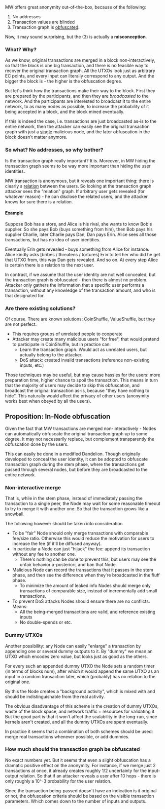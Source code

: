 MW offers great anonymity out-of-the-box, because of the following:
1. No addresses
1. Transaction values are blinded
1. Transaction graph is <u>obfuscated</u>.

Now, it may sound surprising, but the (3) is actually a **misconception**.

### What? Why?

As we know, original transactions are merged in a block non-interactively, so that the block is one big transaction, and there is no feasible way to recover the original transaction graph. All the UTXOs look just as arbitrary EC points, and every input can literally correspond to any output. And the bigger the block is - the higher is the obfuscation degree.

But let's think how the transactions make their way to the block. First they are prepared by the participants, and then they are _broadcasted_ to the network. And the participants are interested to broadcast it to the entire network, to as many nodes as possible, to increase the probability of it being accepted in a block, and the block mined eventually.

If this is indeed the case, i.e. transactions are just broadcasted as-is to the entire network, then the attacker can easily see the original transaction graph with just a <u>single</u> malicious node, and the later obfuscation in the block doesn't matter anymore.

### So what? No addresses, so why bother?

Is the transaction graph really important? It is. Moreover, in MW hiding the transaction graph seems to be way more important than hiding the user identities.

MW transaction is anonymous, but it reveals one important thing: there is clearly a <u>relation</u> between the users. So looking at the transaction graph attacker sees the "relation" graph. If arbitrary user gets revealed (for whatever reason) - he can disclose the related users, and the attacker knows for sure there is a relation.

#### Example

Suppose Bob has a store, and Alice is his rival, she wants to know Bob's supplier. So she pays Bob (buys something from him), then Bob pays his supplier Charlie, later Charlie pays Dan, Dan pays Erin. Alice sees all those transactions, but has no idea of user identities.

Eventually Erin gets revealed - buys something from Alice for instance. Alice kindly asks [bribes / threatens / tortures] Erin to tell her who did he get that UTXO from, this way Dan gets revealed. And so on. At every step Alice is certain there is a relation to the next user.

In contrast, if we assume that the user identity are not well concealed, but the transaction graph is obfuscated - then there is almost no problem. Attacker only gathers the information that a specific user performs a transaction, without any knowledge of the transaction amount, and who is that designated for.

### Are there existing solutions?

Of course. There are known solutions: CoinShuffle, ValueShuffle, but they are not perfect.
* This requires groups of unrelated people to cooperate
* Attacker may create many malicious users "for free", that would pretend to participate in CoinShuffle, but in practice can:
   * Learn the transaction graph. Would act as unrelated users, but actually belong to the attacker.
   * DoS attack: created invalid transactions (reference non-existing inputs, etc.)

Those techniques may be useful, but may cause hassles for the users: more preparation time, higher chance to spoil the transaction.
This means in turn that the majority of users may decide to skip this obfuscation, and broadcast the original transaction as-is, because "they have nothing to hide". This naturally would affect the privacy of other users (anonymity works best when obeyed by all the users).

## Proposition: In-Node obfuscation

Given the fact that MW transactions are merged non-interactively - Nodes can automatically obfuscate the original transaction graph up to some degree. It may not necessarily replace, but complement transparently the obfuscation done by the users.

This can easily be done in a modified Dandelion. Though originally developed to conceal the user identity, it can be adopted to obfuscate transaction graph during the stem phase, where the transactions get passed through several nodes, but before they are broadcasted to the entire network.

### Non-interactive merge

That is, while in the stem phase, instead of immediately passing the transaction to a single peer, the Node may wait for some reasonable timeout to try to merge it with another one. So that the transaction grows like a snowball.

The following however should be taken into consideration
* To be "fair" Node should only merge transactions with comparable fee/size ratio. Otherwise this would reduce the motivation for users to increase the fee (if it'll be diffused anyway).
* In particular a Node can just  "hijack" the fee: append its transaction without any fee to another one.
   * There's nothing can be done to prevent this, but users may see the unfair behavior a-posteriori, and ban that Node.
* Malicious Node can record the transactions that it passes in the stem phase, and then see the difference when they're broadcasted in the fluff phase.
   * To minimize the amount of leaked info Nodes should merge only transactions of comparable size, instead of incrementally add small transactions.
* To prevent DoS attacks Nodes should ensure there are no conflicts. Means:
   * All the being-merged transactions are valid, and reference existing inputs
   * No double-spends or etc.

### Dummy UTXOs

Another possibility: any Node can easily "enlarge" a transaction by appending one or several dummy outputs to it. By "dummy" we mean an UTXO which encodes zero value, but looks just as good as the others.

For every such an appended dummy UTXO the Node sets a random timer (in terms of blocks num), after which it would append the same UTXO as an input in a random transaction later, which (probably) has no relation to the original one.

By this the Node creates a "background activity", which is mixed with and should be indistinguishable from the real activity.

The obvious disadvantage of this scheme is the creation of dummy UTXOs, waste of the block space, and network traffic + resources for validating it. But the good part is that it won't affect the scalability in the long-run, since kernels aren't created, and all the dummy UTXOs are spent eventually.

In practice it seems that a combination of both schemes should be used: merge real transactions whenever possible, or add dummies.

### How much should the transaction graph be obfuscated

No exact numbers yet. But it seems that even a slight obfuscation has a dramatic positive effect on the anonymity. For instance, if we merge just 2 transactions at once, it already creates roughly 1/2 uncertainty for the input-output relation. So that if an attacker reveals a user after 10 hops - there is only roughly a 10^-3 probability for the user relation.

Since the transaction being-passed doesn't have an indication is it original or not, the obfuscation criteria should be based on the visible transaction parameters. Which comes down to the number of inputs and outputs.
